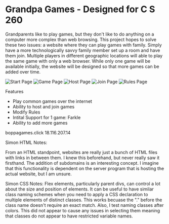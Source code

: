 # Grandpa Games - Designed for C S 260

Grandparents like to play games, but they don't like to do anything on a computer more complex than web browsing. This project hopes to solve these two issues: a website where they can play games with family. Simply have a more technologically savvy family member set up a room and have them join. Multiple players in different geographic locations will able to play the same game with only a web browser. While only one game will be available initially, the website will be designed so that more games can be added over time.

![Start Page](https://user-images.githubusercontent.com/35751007/215210299-f8a44c61-6d55-4dfb-bb90-b0ac26fe0f87.PNG)
![Game Page](https://user-images.githubusercontent.com/35751007/215210103-5f9cd2c3-8579-4a32-8475-94cd59d660f1.PNG)
![Host Page](https://user-images.githubusercontent.com/35751007/215210208-8d61ed0b-e443-4cd8-acf3-71257aba6cc9.PNG)
![Join Page](https://user-images.githubusercontent.com/35751007/215210236-c4b2b3f6-ba11-4746-b30e-a3176d24024e.PNG)
![Rules Page](https://user-images.githubusercontent.com/35751007/215210269-d0cb36d1-1d9c-476d-b340-0d90e4cc3f4f.PNG)

Features
- Play common games over the internet
- Ability to host and join games
- Modify Rules
- Intital Support for 1 game: Farkle
- Ability to add more games


boppagames.click
18.116.207.14


Simon HTML Notes:

From an HTML standpoint, websites are really just a bunch of HTML files with links in between them. I knew this beforehand, but never really saw it firsthand. The addition of subdomains is an interesting concept. I imagine that this functionality is dependent on the server program that is hosting the actual website, but I am unsure.


Simon CSS Notes:
Flex elements, particularly parent divs, can control a lot about the size and position of elements. It can be useful to have similar class naming schemes when you need to apply a CSS declaration to multiple elements of distinct classes. This works becuase the "." before the class name doesn't require an exact match. Also, I test naming classes after colors. This did not appear to cause any issues in selecting them meaning that classes do not appear to have restricted variable names.
